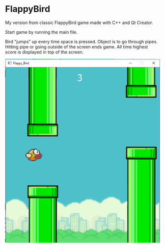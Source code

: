 # FlappyBird
My version from classic FlappyBird game made with C++ and Qt Creator.

Start game by running the main file.

Bird "jumps" up every time space is pressed. Object is to go through pipes.
Hitting pipe or going outside of the screen ends game. All time highest score
is displayed in top of the screen.

![Alt text](/Images/FlappyBird.png)
